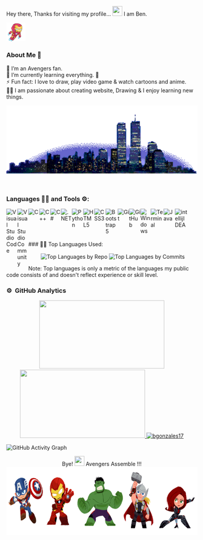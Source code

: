 Hey there, Thanks for visiting my profile... 
<img src="https://raw.githubusercontent.com/MartinHeinz/MartinHeinz/master/wave.gif" width="26px" height="26px"> I am Ben.

<p align="left">
  <img width="10%" height="10%" src="https://github.com/bgonzales17/bgonzales17/blob/main/ironman2.gif">
</p>

### About Me 🚀

🌱  I’m an Avengers fan. </br>
🔭  I’m currently learning everything. 🤣 </br>
⚡  Fun fact: I love to draw, play video game & watch cartoons and anime. </br>
👨‍💻  I am passionate about creating website, Drawing & I enjoy learning new things. </br>
<p align="right">
  <img width="100%" height="180em" src="https://github.com/bgonzales17/bgonzales17/blob/main/buildings.gif">
</p>
<br>


### Languages 🧑‍💻 and Tools ⚙️:
 
<img align="left" alt="Visual Studio Code" width="29px" src="https://cdn.jsdelivr.net/gh/devicons/devicon/icons/vscode/vscode-original.svg" />
<img align="left" alt="Visual Studio Community" width="29px" src="https://visualstudio.microsoft.com/wp-content/uploads/2021/10/Product-Icon.svg" />
<img align="left" alt="C" width="29px" src="https://www.svgrepo.com/show/353528/c.svg" />
<img align="left" alt="C++" width="29px" src="https://www.svgrepo.com/show/303480/c-logo.svg" />
<img align="left" alt="C#" width="28px" src="https://www.svgrepo.com/show/353622/c-sharp.svg" />
<img align="left" alt=".NET" width="29px" src="https://encrypted-tbn0.gstatic.com/images?q=tbn:ANd9GcQ7Qn56jZYxE3FX7Qz7aeV9L3wZ_4PnBPzuNw&usqp=CAU" />
<img align="left" alt="Python" width="30px" src="https://upload.wikimedia.org/wikipedia/commons/c/c3/Python-logo-notext.svg" />
<img align="left" alt="HTML5" width="29px" src="https://cdn.jsdelivr.net/gh/devicons/devicon/icons/html5/html5-original.svg" />
<img align="left" alt="CSS3" width="30px" src="https://cdn.iconscout.com/icon/free/png-256/css3-11-1175239.png" />
<img align="left" alt="Bootstrap 5" width="32px" src="https://seeklogo.com/images/B/bootstrap-5-logo-85A1F11F4F-seeklogo.com.png" />
<img align="left" alt="Git" width="30px" src="https://cdn.jsdelivr.net/gh/devicons/devicon/icons/git/git-original.svg" />
<img align="left" alt="GitHub" width="30px" src="https://www.svgrepo.com/show/343674/github.svg" />
<img align="left" alt="Windows" width="27px" src="https://www.svgrepo.com/show/184142/windows.svg" />
<img align="left" alt="Terminal" width="34px" src="https://www.svgrepo.com/show/362176/terminal.svg" />  
<img align="left" alt="Java" width="30px" src="http://icons.iconarchive.com/icons/alecive/flatwoken/512/Apps-Java-icon.png" />
<img align="left" alt="intellijIDEA" width="33px" src="https://cdn.freebiesupply.com/logos/large/2x/intellij-idea-1-logo-png-transparent.png" />
<br/>
<br/>
<br/>
<br/>
<br/>
### 👨‍💻 Top Languages Used:
<p align="center">
  <img align="center" src="https://github-profile-summary-cards.vercel.app/api/cards/repos-per-language?username=bgonzales17&theme=nord_dark" alt="Top Languages by Repo" />
  <img align="center" src="https://github-profile-summary-cards.vercel.app/api/cards/most-commit-language?username=bgonzales17&theme=nord_dark" alt="Top Languages by Commits" /></p>
  
  Note: Top languages is only a metric of the languages my public code consists of and doesn't reflect experience or skill level.
  
### ⚙️ &nbsp;GitHub Analytics

<p align="center">
<a href="https://github.com/bgonzales17">
  <img height="180em"  width = "330em" src="https://github-readme-stats-eight-theta.vercel.app/api?username=bgonzales17&show_icons=true&theme=algolia&include_all_commits=true&count_private=true"/>
  <img height="180em" width = "330em" src="https://github-readme-stats-eight-theta.vercel.app/api/top-langs/?username=bgonzales17&layout=compact&langs_count=8&theme=algolia"/>
  <img height="180em" width = "330em" src="https://github-readme-streak-stats.herokuapp.com/?user=bgonzales17&theme=algolia" alt="bgonzales17" />
  </a>
 <br />
  
   
 ![GitHub Activity Graph](https://activity-graph.herokuapp.com/graph?username=bgonzales17&theme=react-dark)   
 
<p align="center">
  Bye! <img src="https://raw.githubusercontent.com/MartinHeinz/MartinHeinz/master/wave.gif" width="26px" height="26px"> Avengers Assemble !!! 
<!-- </p>
 <p align="center"><img src="https://visitor-badge.laobi.icu/badge?page_id=bgonzales17.bgonzales17" alt="bgonzales17" /> 
</p>  -->
<br>
<img width="100%" height="180em" src="https://github.com/bgonzales17/bgonzales17/blob/main/avengers.gif">


